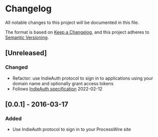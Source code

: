 # Changelog
All notable changes to this project will be documented in this file.

The format is based on [Keep a Changelog](https://keepachangelog.com/en/1.0.0/),
and this project adheres to [Semantic Versioning](https://semver.org/spec/v2.0.0.html).

## [Unreleased]
### Changed
- Refactor: use IndieAuth protocol to sign in to applications using your domain name and optionally grant access tokens
- Follows [IndieAuth specification](https://indieauth.spec.indieweb.org/) 2022-02-12

## [0.0.1] - 2016-03-17
### Added
- Use IndieAuth protocol to sign in to your ProcessWire site

